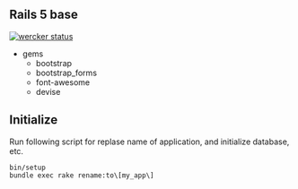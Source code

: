 ## Rails 5 base

[![wercker status](https://app.wercker.com/status/d79ba8b9f4249a9935100dd30720726a/s "wercker status")](https://app.wercker.com/project/bykey/d79ba8b9f4249a9935100dd30720726a)

- gems
  - bootstrap
  - bootstrap_forms
  - font-awesome
  - devise

## Initialize

Run following script for replase name of application, and initialize database, etc.

```
bin/setup
bundle exec rake rename:to\[my_app\]
```
